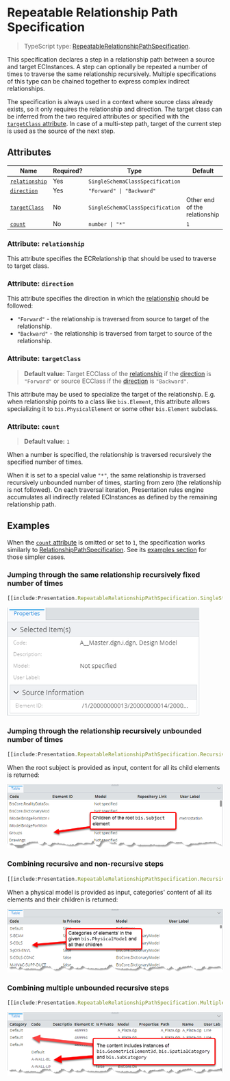 # Repeatable Relationship Path Specification

> TypeScript type: [RepeatableRelationshipPathSpecification]($presentation-common).

This specification declares a step in a relationship path between a source and target ECInstances. A step can optionally be repeated a number of times to traverse the same relationship recursively. Multiple specifications of this type can be chained together to express complex indirect relationships.

The specification is always used in a context where source class already exists, so it only requires the relationship and direction. The
target class can be inferred from the two required attributes or specified with the [`targetClass` attribute](#attribute-targetclass). In case of a
multi-step path, target of the current step is used as the source of the next step.

## Attributes

| Name                                      | Required? | Type                             | Default                       |
| ----------------------------------------- | --------- | -------------------------------- | ----------------------------- |
| [`relationship`](#attribute-relationship) | Yes       | `SingleSchemaClassSpecification` |                               |
| [`direction`](#attribute-direction)       | Yes       | `"Forward" \| "Backward"`        |                               |
| [`targetClass`](#attribute-targetclass)   | No        | `SingleSchemaClassSpecification` | Other end of the relationship |
| [`count`](#attribute-count)               | No        | `number \| "*"`                  | `1`                           |

### Attribute: `relationship`

This attribute specifies the ECRelationship that should be used to traverse to target class.

### Attribute: `direction`

This attribute specifies the direction in which the [relationship](#attribute-relationship) should be followed:

- `"Forward"` - the relationship is traversed from source to target of the relationship.
- `"Backward"` - the relationship is traversed from target to source of the relationship.

### Attribute: `targetClass`

> **Default value:** Target ECClass of the [relationship](#attribute-relationship) if the [direction](#attribute-direction) is `"Forward"` or
> source ECClass if the [direction](#attribute-direction) is `"Backward"`.

This attribute may be used to specialize the target of the relationship. E.g. when relationship points to a class like `bis.Element`, this
attribute allows specializing it to `bis.PhysicalElement` or some other `bis.Element` subclass.

### Attribute: `count`

> **Default value:** `1`

When a number is specified, the relationship is traversed recursively the specified number of times.

When it is set to a special value `"*"`, the same relationship is traversed recursively unbounded number of times, starting from zero (the relationship is not followed). On each traversal iteration, Presentation rules engine accumulates all indirectly related ECInstances as defined by the remaining relationship path.

## Examples

When the [`count` attribute](#attribute-count) is omitted or set to `1`, the specification works similarly to [RelationshipPathSpecification](./RelationshipPathSpecification.md). See its [examples section](./RelationshipPathSpecification.md#examples) for those simpler cases.

### Jumping through the same relationship recursively fixed number of times

```ts
[[include:Presentation.RepeatableRelationshipPathSpecification.SingleStepWithCount.Ruleset]]
```

![Content of the grand-parent element](./media/repeatablerelationshippathspecification-singlestep-with-count.png)

### Jumping through the relationship recursively unbounded number of times

```ts
[[include:Presentation.RepeatableRelationshipPathSpecification.RecursiveSingleStep.Ruleset]]
```

When the root subject is provided as input, content for all its child elements is returned:

![Content of all root subject's child elements](./media/repeatablerelationshippathspecification-recursivesinglestep.png)

### Combining recursive and non-recursive steps

```ts
[[include:Presentation.RepeatableRelationshipPathSpecification.RecursiveAndNonRecursiveSpecificationsCombination.Ruleset]]
```

When a physical model is provided as input, categories' content of all its elements and their children is returned:

![Categories' content of model elements and their children](./media/repeatablerelationshippathspecification-combinedsteps.png)

### Combining multiple unbounded recursive steps

```ts
[[include:Presentation.RepeatableRelationshipPathSpecification.MultipleRecursiveSpecificationsCombination.Ruleset]]
```

![Content of multiple recursive relationship steps](./media/repeatablerelationshippathspecification-combinedrecursivesteps.png)
